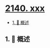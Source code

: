 # [2140. xxx](https://github.com/Tdahuyou/TNotes.leetcode/tree/main/notes/2140.%20xxx)

<!-- region:toc -->

- [1. 📝 概述](#1--概述)

<!-- endregion:toc -->

## 1. 📝 概述
